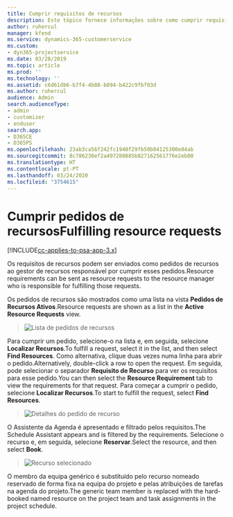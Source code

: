 ```yaml
---
title: Cumprir requisitos de recursos
description: Este tópico fornece informações sobre como cumprir requisitos de recursos.
author: ruhercul
manager: kfend
ms.service: dynamics-365-customerservice
ms.custom:
- dyn365-projectservice
ms.date: 03/28/2019
ms.topic: article
ms.prod: ''
ms.technology: ''
ms.assetid: c6d61db6-b7f4-4b88-b894-b422c9fbf03d
ms.author: ruhercul
audience: Admin
search.audienceType:
- admin
- customizer
- enduser
search.app:
- D365CE
- D365PS
ms.openlocfilehash: 23ab3ca56f242fc1940f29fb50b04125300e04ab
ms.sourcegitcommit: 8c786230ef2a497280885b827162561776e2eb00
ms.translationtype: HT
ms.contentlocale: pt-PT
ms.lasthandoff: 03/24/2020
ms.locfileid: "3754615"
---
```

# <a name="fulfilling-resource-requests"></a><span data-ttu-id="0e1a3-103">Cumprir pedidos de recursos</span><span class="sxs-lookup"><span data-stu-id="0e1a3-103">Fulfilling resource requests</span></span>

[!INCLUDE[cc-applies-to-psa-app-3.x](../includes/cc-applies-to-psa-app-3x.md)]

<span data-ttu-id="0e1a3-104">Os requisitos de recursos podem ser enviados como pedidos de recursos ao gestor de recursos responsável por cumprir esses pedidos.</span><span class="sxs-lookup"><span data-stu-id="0e1a3-104">Resource requirements can be sent as resource requests to the resource manager who is responsible for fulfilling those requests.</span></span>

<span data-ttu-id="0e1a3-105">Os pedidos de recursos são mostrados como uma lista na vista **Pedidos de Recursos Ativos**.</span><span class="sxs-lookup"><span data-stu-id="0e1a3-105">Resource requests are shown as a list in the **Active Resource Requests** view.</span></span>

> ![Lista de pedidos de recursos](media/Resource-Management-image59.png)

<span data-ttu-id="0e1a3-107">Para cumprir um pedido, selecione-o na lista e, em seguida, selecione **Localizar Recursos**.</span><span class="sxs-lookup"><span data-stu-id="0e1a3-107">To fulfill a request, select it in the list, and then select **Find Resources**.</span></span> <span data-ttu-id="0e1a3-108">Como alternativa, clique duas vezes numa linha para abrir o pedido.</span><span class="sxs-lookup"><span data-stu-id="0e1a3-108">Alternatively, double-click a row to open the request.</span></span> <span data-ttu-id="0e1a3-109">Em seguida, pode selecionar o separador **Requisito de Recurso** para ver os requisitos para esse pedido.</span><span class="sxs-lookup"><span data-stu-id="0e1a3-109">You can then select the **Resource Requirement** tab to view the requirements for that request.</span></span> <span data-ttu-id="0e1a3-110">Para começar a cumprir o pedido, selecione **Localizar Recursos**.</span><span class="sxs-lookup"><span data-stu-id="0e1a3-110">To start to fulfill the request, select **Find Resources**.</span></span>

> ![Detalhes do pedido de recurso](media/Resource-Management-image60.png)

<span data-ttu-id="0e1a3-112">O Assistente da Agenda é apresentado e filtrado pelos requisitos.</span><span class="sxs-lookup"><span data-stu-id="0e1a3-112">The Schedule Assistant appears and is filtered by the requirements.</span></span> <span data-ttu-id="0e1a3-113">Selecione o recurso e, em seguida, selecione **Reservar**.</span><span class="sxs-lookup"><span data-stu-id="0e1a3-113">Select the resource, and then select **Book**.</span></span>

> ![Recurso selecionado](media/Resource-Management-image61.png)

<span data-ttu-id="0e1a3-115">O membro da equipa genérico é substituído pelo recurso nomeado reservado de forma fixa na equipa do projeto e pelas atribuições de tarefas na agenda do projeto.</span><span class="sxs-lookup"><span data-stu-id="0e1a3-115">The generic team member is replaced with the hard-booked named resource on the project team and task assignments in the project schedule.</span></span>
